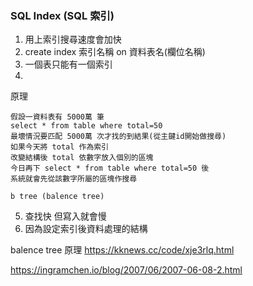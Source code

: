 ### SQL Index (SQL 索引) ###

1. 用上索引搜尋速度會加快
2. create index 索引名稱 on 資料表名(欄位名稱)
3. 一個表只能有一個索引
4. 
原理

    假設一資料表有 5000萬 筆
    select * from table where total=50
    最壞情況要匹配 5000萬 次才找的到結果(從主鍵id開始做搜尋)
    如果今天將 total 作為索引
    改變結構後 total 依數字放入個別的區塊
    今日再下 select * from table where total=50 後
    系統就會先從該數字所屬的區塊作搜尋

    b tree (balence tree)

5. 查找快 但寫入就會慢
6. 因為設定索引後資料處理的結構

balence tree 原理
https://kknews.cc/code/xje3rlq.html

https://ingramchen.io/blog/2007/06/2007-06-08-2.html